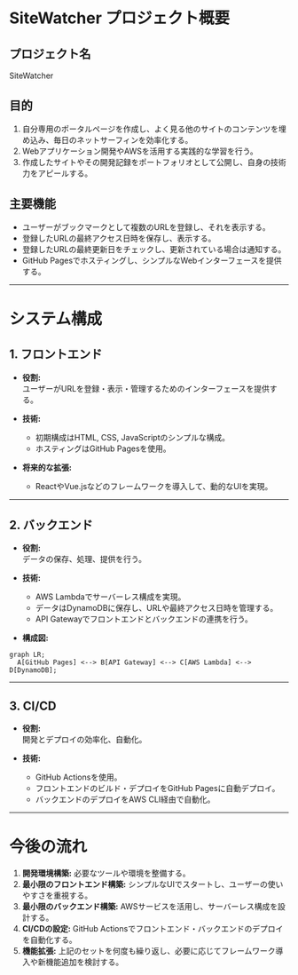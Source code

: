 # **SiteWatcher プロジェクト概要**

## **プロジェクト名**
SiteWatcher

## **目的**
1. 自分専用のポータルページを作成し、よく見る他のサイトのコンテンツを埋め込み、毎日のネットサーフィンを効率化する。
2. Webアプリケーション開発やAWSを活用する実践的な学習を行う。
3. 作成したサイトやその開発記録をポートフォリオとして公開し、自身の技術力をアピールする。

## **主要機能**
- ユーザーがブックマークとして複数のURLを登録し、それを表示する。
- 登録したURLの最終アクセス日時を保存し、表示する。
- 登録したURLの最終更新日をチェックし、更新されている場合は通知する。
- GitHub Pagesでホスティングし、シンプルなWebインターフェースを提供する。

---

# **システム構成**

## **1. フロントエンド**
- **役割:**  
  ユーザーがURLを登録・表示・管理するためのインターフェースを提供する。

- **技術:**  
  - 初期構成はHTML, CSS, JavaScriptのシンプルな構成。
  - ホスティングはGitHub Pagesを使用。

- **将来的な拡張:**  
  - ReactやVue.jsなどのフレームワークを導入して、動的なUIを実現。

---

## **2. バックエンド**
- **役割:**  
  データの保存、処理、提供を行う。

- **技術:**  
  - AWS Lambdaでサーバーレス構成を実現。
  - データはDynamoDBに保存し、URLや最終アクセス日時を管理する。
  - API Gatewayでフロントエンドとバックエンドの連携を行う。

- **構成図:**  
```mermaid
graph LR;
  A[GitHub Pages] <--> B[API Gateway] <--> C[AWS Lambda] <--> D[DynamoDB];
```

---

## **3. CI/CD**
- **役割:**  
  開発とデプロイの効率化、自動化。

- **技術:**  
  - GitHub Actionsを使用。
  - フロントエンドのビルド・デプロイをGitHub Pagesに自動デプロイ。
  - バックエンドのデプロイをAWS CLI経由で自動化。

---

# **今後の流れ**
1. **開発環境構築:** 必要なツールや環境を整備する。
2. **最小限のフロントエンド構築:** シンプルなUIでスタートし、ユーザーの使いやすさを重視する。
3. **最小限のバックエンド構築:** AWSサービスを活用し、サーバーレス構成を設計する。
4. **CI/CDの設定:** GitHub Actionsでフロントエンド・バックエンドのデプロイを自動化する。
5. **機能拡張:** 上記のセットを何度も繰り返し、必要に応じてフレームワーク導入や新機能追加を検討する。

